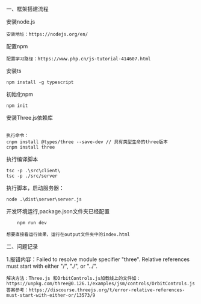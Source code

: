 一、框架搭建流程

安装node.js
```step
安装地址：https://nodejs.org/en/
```

配置npm
```step
配置学习路径：https://www.php.cn/js-tutorial-414607.html
```

安装ts 
```step
npm install -g typescript
```

初始化npm
```step
npm init
```

安装Three.js依赖库
```step

执行命令：
cnpm install @types/three --save-dev // 具有类型生命的three版本
cnpm install three
```

执行编译脚本
```step
tsc -p .\src\client\
tsc -p ./src/server
```

执行脚本，启动服务器：
```step
node .\dist\server\server.js 
```

开发环境运行,package.json文件夹已经配置
```step
    npm run dev
```

```step
想要直接看运行效果，运行在output文件夹中的index.html
```

二、问题记录

1.报错内容：Failed to resolve module specifier "three". Relative references must start with either "/", "./", or "../".

    解决方法：Three.js 和OrbitControls.js加载线上的文件如：https://unpkg.com/three@0.126.1/examples/jsm/controls/OrbitControls.js
    答案参考：https://discourse.threejs.org/t/error-relative-references-must-start-with-either-or/13573/9

